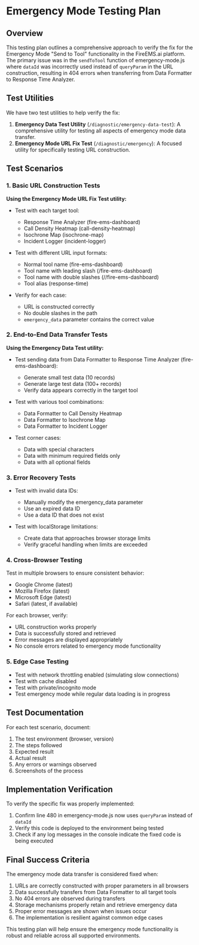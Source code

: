 # Emergency Mode Testing Plan

## Overview

This testing plan outlines a comprehensive approach to verify the fix for the Emergency Mode "Send to Tool" functionality in the FireEMS.ai platform. The primary issue was in the `sendToTool` function of emergency-mode.js where `dataId` was incorrectly used instead of `queryParam` in the URL construction, resulting in 404 errors when transferring from Data Formatter to Response Time Analyzer.

## Test Utilities

We have two test utilities to help verify the fix:

1. **Emergency Data Test Utility** (`/diagnostic/emergency-data-test`): A comprehensive utility for testing all aspects of emergency mode data transfer.
2. **Emergency Mode URL Fix Test** (`/diagnostic/emergency`): A focused utility for specifically testing URL construction.

## Test Scenarios

### 1. Basic URL Construction Tests

**Using the Emergency Mode URL Fix Test utility:**

- Test with each target tool:
  - Response Time Analyzer (fire-ems-dashboard)
  - Call Density Heatmap (call-density-heatmap)
  - Isochrone Map (isochrone-map)
  - Incident Logger (incident-logger)
  
- Test with different URL input formats:
  - Normal tool name (fire-ems-dashboard)
  - Tool name with leading slash (/fire-ems-dashboard)
  - Tool name with double slashes (//fire-ems-dashboard)
  - Tool alias (response-time)

- Verify for each case:
  - URL is constructed correctly
  - No double slashes in the path
  - `emergency_data` parameter contains the correct value
  
### 2. End-to-End Data Transfer Tests

**Using the Emergency Data Test utility:**

- Test sending data from Data Formatter to Response Time Analyzer (fire-ems-dashboard):
  - Generate small test data (10 records)
  - Generate large test data (100+ records)
  - Verify data appears correctly in the target tool
  
- Test with various tool combinations:
  - Data Formatter to Call Density Heatmap
  - Data Formatter to Isochrone Map
  - Data Formatter to Incident Logger
  
- Test corner cases:
  - Data with special characters
  - Data with minimum required fields only
  - Data with all optional fields

### 3. Error Recovery Tests

- Test with invalid data IDs:
  - Manually modify the emergency_data parameter
  - Use an expired data ID
  - Use a data ID that does not exist
  
- Test with localStorage limitations:
  - Create data that approaches browser storage limits
  - Verify graceful handling when limits are exceeded

### 4. Cross-Browser Testing

Test in multiple browsers to ensure consistent behavior:

- Google Chrome (latest)
- Mozilla Firefox (latest)
- Microsoft Edge (latest)
- Safari (latest, if available)

For each browser, verify:
- URL construction works properly
- Data is successfully stored and retrieved
- Error messages are displayed appropriately
- No console errors related to emergency mode functionality

### 5. Edge Case Testing

- Test with network throttling enabled (simulating slow connections)
- Test with cache disabled
- Test with private/incognito mode
- Test emergency mode while regular data loading is in progress

## Test Documentation

For each test scenario, document:

1. The test environment (browser, version)
2. The steps followed
3. Expected result
4. Actual result
5. Any errors or warnings observed
6. Screenshots of the process

## Implementation Verification

To verify the specific fix was properly implemented:

1. Confirm line 480 in emergency-mode.js now uses `queryParam` instead of `dataId`
2. Verify this code is deployed to the environment being tested
3. Check if any log messages in the console indicate the fixed code is being executed

## Final Success Criteria

The emergency mode data transfer is considered fixed when:

1. URLs are correctly constructed with proper parameters in all browsers
2. Data successfully transfers from Data Formatter to all target tools
3. No 404 errors are observed during transfers
4. Storage mechanisms properly retain and retrieve emergency data
5. Proper error messages are shown when issues occur
6. The implementation is resilient against common edge cases

This testing plan will help ensure the emergency mode functionality is robust and reliable across all supported environments.